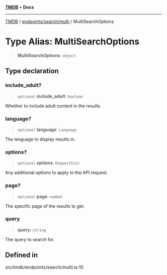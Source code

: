 [**TMDB**](../../../../README.md) • **Docs**

***

[TMDB](../../../../README.md) / [endpoints/search/multi](../README.md) / MultiSearchOptions

# Type Alias: MultiSearchOptions

> **MultiSearchOptions**: `object`

## Type declaration

### include\_adult?

> `optional` **include\_adult**: `boolean`

Whether to include adult content in the results.

### language?

> `optional` **language**: `Language`

The language to display results in.

### options?

> `optional` **options**: `RequestInit`

Any additional options to apply to the API request.

### page?

> `optional` **page**: `number`

The specific page of the results to get.

### query

> **query**: `string`

The query to search for.

## Defined in

src/tmdb/endpoints/search/multi.ts:10
